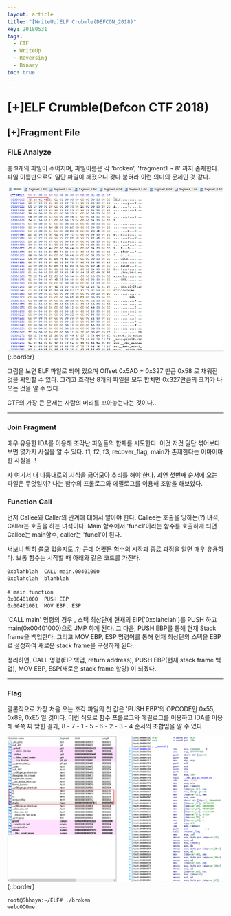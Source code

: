```yaml
---
layout: article
title: "[WriteUp]ELF Crubmle(DEFCON_2018)"
key: 20180531
tags:
  - CTF
  - WriteUp
  - Reversing
  - Binary
toc: true
---
```


# [+]ELF Crumble(Defcon CTF 2018)

<!--more-->

## [+]Fragment File

### FILE Analyze

총 9개의 파일이 주어지며, 파일이름은 각 'broken', 'fragment1 ~ 8' 까지 존재한다.
파일 이름만으로도 일단 파일이 깨졌으니 갖다 붙혀라 이런 의미의 문제인 것 같다.

![ELF-File](https://raw.githubusercontent.com/shhoya/shhoya.github.io/master/assets/images/task/elf_1.png "ELF_1"){:.border}

그림을 보면 ELF 파일로 되어 있으며 Offset 0x5AD + 0x327 만큼 0x58 로 채워진 것을 확인할 수 있다. 그리고 조각난 8개의 파일을 모두 합치면 0x327만큼의 크기가 나오는 것을 알 수 있다.

CTF의 가장 큰 문제는 사람의 머리를 꼬아놓는다는 것이다..

---------------------------------------

### Join Fragment

매우 유용한 IDA를 이용해 조각난 파일들의 합체를 시도한다. 이것 저것 일단 섞어보다 보면 몇가지 사실을 알 수 있다.
f1, f2, f3, recover_flag, main가 존재한다는 어마어마한 사실을..!

자 여기서 내 나름대로의 지식을 긁어모아 추리를 해야 한다. 과연 첫번째 순서에 오는 파일은 무엇일까?
나는 함수의 프롤로그와 에필로그를 이용해 조합을 해보았다.

### Function Call

먼저 Callee와 Caller의 관계에 대해서 알아야 한다. Callee는 호출을 당하는(?) 녀석, Caller는 호출을 하는 녀석이다.
Main 함수에서 'func1'이라는 함수를 호출하게 되면 Callee는 main함수, caller는 'func1'이 된다.

써보니 딱히 쓸모 없을지도..?; 근데 어쨋든 함수의 시작과 종료 과정을 알면 매우 유용하다.
보통 함수는 시작할 때 아래와 같은 코드를 가진다.

```assembly
0xblahblah 	CALL main.00401000
0xclahclah  blahblah

# main function
0x00401000 	PUSH EBP
0x00401001 	MOV EBP, ESP
```

'CALL main' 명령의 경우 , 스택 최상단에 현재의 EIP('0xclahclah')를 PUSH 하고 main(0x00401000)으로 JMP 하게 된다.
그 다음, PUSH EBP를 통해 현재 Stack frame을 백업한다. 그리고 MOV EBP, ESP 명령어를 통해 현재 최상단의 스택을 EBP로 설정하여 새로운 stack frame을 구성하게 된다.

정리하면, CALL 명령(EIP 백업, return address), PUSH  EBP(현재 stack frame 백업), MOV EBP, ESP(새로운 stack frame 할당) 이 되겠다.

---------------------------------------

### Flag

결론적으로 가장 처음 오는 조각 파일의 첫 값은 'PUSH EBP'의 OPCODE인 0x55, 0x89, 0xE5 일 것이다.
이런 식으로 함수 프롤로그와 에필로그를 이용하고 IDA를 이용해 쭉쭉 짜 맞힌 결과, 8 - 7 - 1 - 5 - 6 - 2 - 3 - 4 순서의 조합임을 알 수 있다.



![ELF-File2](https://raw.githubusercontent.com/shhoya/shhoya.github.io/master/assets/images/task/elf_2.png "ELF_2"){:.border}



```
root@Shhoya:~/ELF# ./broken
welcOOOme
```

